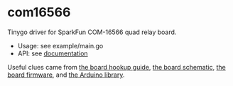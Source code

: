 # com16566

Tinygo driver for SparkFun COM-16566 quad relay board.

- Usage: see example/main.go 
- API: see [documentation](https://pkg.go.dev/github.com/stevegt/com16566) 

Useful clues came from 
[the board hookup guide](https://learn.sparkfun.com/tutorials/qwiic-quad-relay-hookup-guide),
[the board schematic](https://cdn.sparkfun.com/assets/5/4/9/f/6/Qwiic_Quad_Relay_Schematic-v20.pdf),
[the board firmware](https://github.com/sparkfunX/Qwiic_Quad_Relay),
and 
[the Arduino library](https://github.com/sparkfun/SparkFun_Qwiic_Relay_Arduino_Library).
